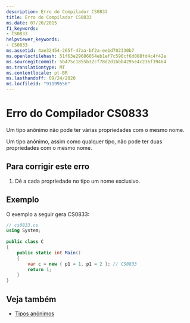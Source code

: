 ```yaml
---
description: Erro do Compilador CS0833
title: Erro do Compilador CS0833
ms.date: 07/20/2015
f1_keywords:
- CS0833
helpviewer_keywords:
- CS0833
ms.assetid: 4ae32454-265f-47aa-bf2a-ee1d702330b7
ms.openlocfilehash: 51f63e29686054eb1ef7c590cf6d088fd4c4f42e
ms.sourcegitcommit: 5b475c1855b32cf78d2d1bbb4295e4c236f39464
ms.translationtype: MT
ms.contentlocale: pt-BR
ms.lasthandoff: 09/24/2020
ms.locfileid: "91199556"
---
```

# <a name="compiler-error-cs0833"></a>Erro do Compilador CS0833

Um tipo anônimo não pode ter várias propriedades com o mesmo nome.  
  
 Um tipo anônimo, assim como qualquer tipo, não pode ter duas propriedades com o mesmo nome.  
  
## <a name="to-correct-this-error"></a>Para corrigir este erro  
  
1. Dê a cada propriedade no tipo um nome exclusivo.  
  
## <a name="example"></a>Exemplo  

 O exemplo a seguir gera CS0833:  
  
```csharp  
// cs0833.cs  
using System;  
  
public class C  
{  
    public static int Main()  
    {  
        var c = new { p1 = 1, p1 = 2 }; // CS0833  
        return 1;  
    }  
}  
```  
  
## <a name="see-also"></a>Veja também

- [Tipos anônimos](../programming-guide/classes-and-structs/anonymous-types.md)

